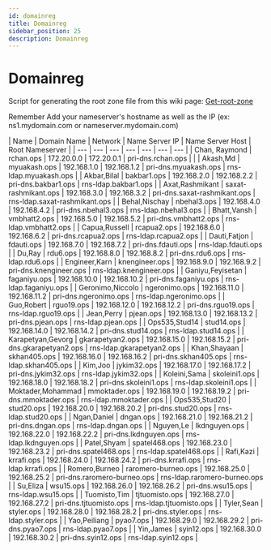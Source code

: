```yaml
---
id: domainreg
title: Domainreg
sidebar_position: 25
description: Domainreg
---
```


# Domainreg

Script for generating the root zone file from this wiki page: [Get-root-zone](./get-root-zone.md)

Remember Add your nameserver's hostname as well as the IP (ex: ns1.mydomain.com or nameserver.mydomain.com)

| Name	| Domain Name	| Network	| Name Server IP	| Name Server Host	| Root Nameserver |
| --- | --- | --- | --- | --- | --- | --- |
| Chan, Raymond	| rchan.ops	| 172.20.0.0	| 172.20.0.1	| pri-dns.rchan.ops	|  |
| Akash,Md	| myuakash.ops	| 192.168.1.0	| 192.168.1.2	| pri-dns.myuakash.ops	| rns-ldap.myuakash.ops |
| Akbar,Bilal	| bakbar1.ops	| 192.168.2.0	| 192.168.2.2	| pri-dns.bakbar1.ops	| rns-ldap.bakbar1.ops |
| Axat,Rashmikant	| saxat-rashmikant.ops	| 192.168.3.0	| 192.168.3.2	| pri-dns.saxat-rashmikant.ops	| rns-ldap.saxat-rashmikant.ops |
| Behal,Nischay	| nbehal3.ops	| 192.168.4.0	| 192.168.4.2	| pri-dns.nbehal3.ops	| rns-ldap.nbehal3.ops |
| Bhatt,Vansh	| vmbhatt2.ops	| 192.168.5.0	| 192.168.5.2	| pri-dns.vmbhatt2.ops	| rns-ldap.vmbhatt2.ops |
| Capua,Russell	| rcapua2.ops	| 192.168.6.0	| 192.168.6.2	| pri-dns.rcapua2.ops	| rns-ldap.rcapua2.ops |
| Dauti,Fatjon	| fdauti.ops	| 192.168.7.0	| 192.168.7.2	| pri-dns.fdauti.ops	| rns-ldap.fdauti.ops |
| Du,Ray	| rdu6.ops	| 192.168.8.0	| 192.168.8.2	| pri-dns.rdu6.ops	| rns-ldap.rdu6.ops |
| Engineer,Karn	| knengineer.ops	| 192.168.9.0	| 192.168.9.2	| pri-dns.knengineer.ops	| rns-ldap.knengineer.ops |
| Ganiyu,Feyisetan	| faganiyu.ops	| 192.168.10.0	| 192.168.10.2	| pri-dns.faganiyu.ops	| rns-ldap.faganiyu.ops |
| Geronimo,Niccolo	| ngeronimo.ops	| 192.168.11.0	| 192.168.11.2	| pri-dns.ngeronimo.ops	| rns-ldap.ngeronimo.ops |
| Guo,Robert	| rguo19.ops	| 192.168.12.0	| 192.168.12.2	| pri-dns.rguo19.ops	| rns-ldap.rguo19.ops |
| Jean,Perry	| pjean.ops	| 192.168.13.0	| 192.168.13.2	| pri-dns.pjean.ops	| rns-ldap.pjean.ops |
| Ops535,Stud14	| stud14.ops	| 192.168.14.0	| 192.168.14.2	| pri-dns.stud14.ops	| rns-ldap.stud14.ops |
| Karapetyan,Gevorg	| gkarapetyan2.ops	| 192.168.15.0	| 192.168.15.2	| pri-dns.gkarapetyan2.ops	| rns-ldap.gkarapetyan2.ops |
| Khan,Shayaan	| skhan405.ops	| 192.168.16.0	| 192.168.16.2	| pri-dns.skhan405.ops	| rns-ldap.skhan405.ops |
| Kim,Joo	| jykim32.ops	| 192.168.17.0	| 192.168.17.2	| pri-dns.jykim32.ops	| rns-ldap.jykim32.ops |
| Koleini,Sama	| skoleini1.ops	| 192.168.18.0	| 192.168.18.2	| pri-dns.skoleini1.ops	| rns-ldap.skoleini1.ops |
| Moktader,Mohammad	| mmoktader.ops	| 192.168.19.0	| 192.168.19.2	| pri-dns.mmoktader.ops	| rns-ldap.mmoktader.ops |
| Ops535,Stud20	| stud20.ops	| 192.168.20.0	| 192.168.20.2	| pri-dns.stud20.ops	| rns-ldap.stud20.ops |
| Ngan,Daniel	| dngan.ops	| 192.168.21.0	| 192.168.21.2	| pri-dns.dngan.ops	| rns-ldap.dngan.ops |
| Nguyen,Le	| lkdnguyen.ops	| 192.168.22.0	| 192.168.22.2	| pri-dns.lkdnguyen.ops	| rns-ldap.lkdnguyen.ops |
| Patel,Shyam	| spatel468.ops	| 192.168.23.0	| 192.168.23.2	| pri-dns.spatel468.ops	| rns-ldap.spatel468.ops |
| Rafi,Kazi	| krrafi.ops	| 192.168.24.0	| 192.168.24.2	| pri-dns.krrafi.ops	| rns-ldap.krrafi.ops |
| Romero,Burneo	| raromero-burneo.ops	| 192.168.25.0	| 192.168.25.2	| pri-dns.raromero-burneo.ops	| rns-ldap.raromero-burneo.ops |
| Su,Eliza	| wsu15.ops	| 192.168.26.0	| 192.168.26.2	| pri-dns.wsu15.ops	| rns-ldap.wsu15.ops |
| Tuomisto,Tim	| tjtuomisto.ops	| 192.168.27.0	| 192.168.27.2	| pri-dns.tjtuomisto.ops	| rns-ldap.tjtuomisto.ops |
| Tyler,Sean	| styler.ops	| 192.168.28.0	| 192.168.28.2	| pri-dns.styler.ops	| rns-ldap.styler.ops |
| Yao,Peiliang	| pyao7.ops	| 192.168.29.0	| 192.168.29.2	| pri-dns.pyao7.ops	| rns-ldap.pyao7.ops |
| Yin,James	| syin12.ops	| 192.168.30.0	| 192.168.30.2	| pri-dns.syin12.ops	| rns-ldap.syin12.ops |

